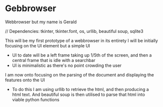 # Gebbrowser
Webbrowser but my name is Gerald

// Dependencies: 
tkinter, tkinter.font, os, urllib, beautiful soup, sqlite3

This will be my first prototype of a webbrowser in its entirety
I will be initially focusing on the UI element but a simple UI
* UI to date will be a left frame taking up 1/5th of the screen, and then a central frame that is idle with a searchbar
* UI is minimalistic as there's no point crowding the user

I am now onto focusing on the parsing of the document and displaying the features onto the UI
* To do this I am using urllib to retrieve the html, and then producing a html text. And beautiful soup is then utilised to parse that html into viable python functions

